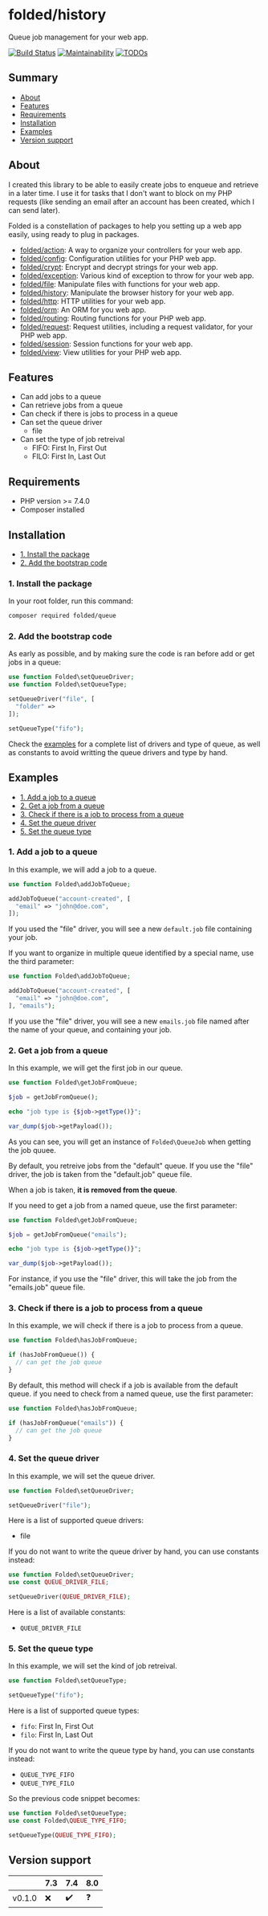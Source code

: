 # folded/history

Queue job management for your web app.

[![Build Status](https://travis-ci.com/folded-php/queue.svg?branch=main)](https://travis-ci.com/folded-php/queue) [![Maintainability](https://api.codeclimate.com/v1/badges/20147f05d389b294ad38/maintainability)](https://codeclimate.com/github/folded-php/queue/maintainability) [![TODOs](https://img.shields.io/endpoint?url=https://api.tickgit.com/badge?repo=github.com/folded-php/queue)](https://www.tickgit.com/browse?repo=github.com/folded-php/queue)

## Summary

- [About](#about)
- [Features](#features)
- [Requirements](#requirements)
- [Installation](#installation)
- [Examples](#examples)
- [Version support](#version-support)

## About

I created this library to be able to easily create jobs to enqueue and retrieve in a later time. I use it for tasks that I don't want to block on my PHP requests (like sending an email after an account has been created, which I can send later).

Folded is a constellation of packages to help you setting up a web app easily, using ready to plug in packages.

- [folded/action](https://github.com/folded-php/action): A way to organize your controllers for your web app.
- [folded/config](https://github.com/folded-php/config): Configuration utilities for your PHP web app.
- [folded/crypt](https://github.com/folded-php/crypt): Encrypt and decrypt strings for your web app.
- [folded/exception](https://github.com/folded-php/exception): Various kind of exception to throw for your web app.
- [folded/file](https://github.com/folded-php/file): Manipulate files with functions for your web app.
- [folded/history](https://github.com/folded-php/history): Manipulate the browser history for your web app.
- [folded/http](https://github.com/folded-php/http): HTTP utilities for your web app.
- [folded/orm](https://github.com/folded-php/orm): An ORM for you web app.
- [folded/routing](https://github.com/folded-php/routing): Routing functions for your PHP web app.
- [folded/request](https://github.com/folded-php/request): Request utilities, including a request validator, for your PHP web app.
- [folded/session](https://github.com/folded-php/session): Session functions for your web app.
- [folded/view](https://github.com/folded-php/view): View utilities for your PHP web app.

## Features

- Can add jobs to a queue
- Can retrieve jobs from a queue
- Can check if there is jobs to process in a queue
- Can set the queue driver
  - file
- Can set the type of job retreival
  - FIFO: First In, First Out
  - FILO: First In, Last Out

## Requirements

- PHP version >= 7.4.0
- Composer installed

## Installation

- [1. Install the package](#1-install-the-package)
- [2. Add the bootstrap code](#2-add-the-bootstrap-code)

### 1. Install the package

In your root folder, run this command:

```bash
composer required folded/queue
```

### 2. Add the bootstrap code

As early as possible, and by making sure the code is ran before add or get jobs in a queue:

```php
use function Folded\setQueueDriver;
use function Folded\setQueueType;

setQueueDriver("file", [
  "folder" =>
]);

setQueueType("fifo");
```

Check the [examples](#examples) for a complete list of drivers and type of queue, as well as constants to avoid writting the queue drivers and type by hand.

## Examples

- [1. Add a job to a queue](#1-add-a-job-to-a-queue)
- [2. Get a job from a queue](#2-get-a-job-from-a-queue)
- [3. Check if there is a job to process from a queue](#3-check-if-there-is-a-job-to-process-from-a-queue)
- [4. Set the queue driver](#4-set-the-queue-driver)
- [5. Set the queue type](#5-set-the-queue-type)

### 1. Add a job to a queue

In this example, we will add a job to a queue.

```php
use function Folded\addJobToQueue;

addJobToQueue("account-created", [
  "email" => "john@doe.com",
]);
```

If you used the "file" driver, you will see a new `default.job` file containing your job.

If you want to organize in multiple queue identified by a special name, use the third parameter:

```php
use function Folded\addJobToQueue;

addJobToQueue("account-created", [
  "email" => "john@doe.com",
], "emails");
```

If you use the "file" driver, you will see a new `emails.job` file named after the name of your queue, and containing your job.

### 2. Get a job from a queue

In this example, we will get the first job in our queue.

```php
use function Folded\getJobFromQueue;

$job = getJobFromQueue();

echo "job type is {$job->getType()}";

var_dump($job->getPayload());
```

As you can see, you will get an instance of `Folded\QueueJob` when getting the job quuee.

By default, you retreive jobs from the "default" queue. If you use the "file" driver, the job is taken from the "default.job" queue file.

When a job is taken, **it is removed from the queue**.

If you need to get a job from a named queue, use the first parameter:

```php
use function Folded\getJobFromQueue;

$job = getJobFromQueue("emails");

echo "job type is {$job->getType()}";

var_dump($job->getPayload());
```

For instance, if you use the "file" driver, this will take the job from the "emails.job" queue file.

### 3. Check if there is a job to process from a queue

In this example, we will check if there is a job to process from a queue.

```php
use function Folded\hasJobFromQueue;

if (hasJobFromQueue()) {
  // can get the job queue
}
```

By default, this method will check if a job is available from the default queue. if you need to check from a named queue, use the first parameter:

```php
use function Folded\hasJobFromQueue;

if (hasJobFromQueue("emails")) {
  // can get the job queue
}
```

### 4. Set the queue driver

In this example, we will set the queue driver.

```php
use function Folded\setQueueDriver;

setQueueDriver("file");
```

Here is a list of supported queue drivers:

- file

If you do not want to write the queue driver by hand, you can use constants instead:

```php
use function Folded\setQueueDriver;
use const QUEUE_DRIVER_FILE;

setQueueDriver(QUEUE_DRIVER_FILE);
```

Here is a list of available constants:

- `QUEUE_DRIVER_FILE`

### 5. Set the queue type

In this example, we will set the kind of job retreival.

```php
use function Folded\setQueueType;

setQueueType("fifo");
```

Here is a list of supported queue types:

- `fifo`: First In, First Out
- `filo`: First In, Last Out

If you do not want to write the queue type by hand, you can use constants instead:

- `QUEUE_TYPE_FIFO`
- `QUEUE_TYPE_FILO`

So the previous code snippet becomes:

```php
use function Folded\setQueueType;
use const Folded\QUEUE_TYPE_FIFO;

setQueueType(QUEUE_TYPE_FIFO);
```

## Version support

|        | 7.3 | 7.4 | 8.0 |
| ------ | --- | --- | --- |
| v0.1.0 | ❌  | ✔️  | ❓  |
